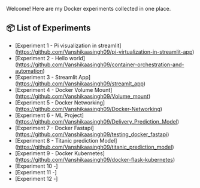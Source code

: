 

Welcome! Here are my Docker experiments collected in one place.

## 📦 List of Experiments

- [Experiment 1 - Pi visualization in streamlit] (https://github.com/Vanshikaasingh09/pi-virtualization-in-streamlit-app)
- [Experiment 2 - Hello world] (https://github.com/Vanshikaasingh09/container-orchestration-and-automation)
- [Experiment 3 - Streamlit App]  (https://github.com/Vanshikaasingh09/streamlt_app)
- [Experiment 4 - Docker Volume Mount]  (https://github.com/Vanshikaasingh09/Volume_mount)
- [Experiment 5 - Docker Networking] (https://github.com/Vanshikaasingh09/Docker-Networking)
- [Experiment 6 - ML Project] (https://github.com/Vanshikaasingh09/Delivery_Prediction_Model)
- [Experiment 7 - Docker Fastapi] (https://github.com/Vanshikaasingh09/testing_docker_fastapi)
- [Experiment 8 - Titanic prediction Model] (https://github.com/Vanshikaasingh09/titanic_prediction_model)
- [Experiment 9 - Docker Kubernetes] (https://github.com/Vanshikaasingh09/docker-flask-kubernetes)
- [Experiment 10 -]
- [Experiment 11 -]
- [Experiment 12 -]


